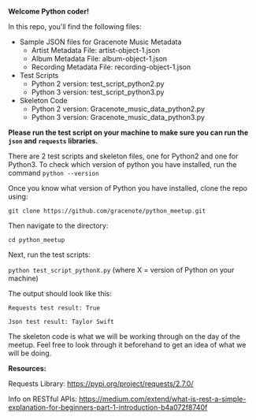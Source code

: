 **Welcome Python coder!**

In this repo, you'll find the following files:
  * Sample JSON files for Gracenote Music Metadata
    * Artist Metadata File: artist-object-1.json 
    * Album Metadata File: album-object-1.json
    * Recording Metadata File: recording-object-1.json 
  * Test Scripts
    * Python 2 version: test_script_python2.py
    * Python 3 version: test_script_python3.py
  * Skeleton Code
    * Python 2 version: Gracenote_music_data_python2.py
    * Python 3 version: Gracenote_music_data_python3.py

**Please run the test script on your machine to make sure you can run the `json` and `requests` libraries.**

There are 2 test scripts and skeleton files, one for Python2 and one for Python3.  To check which version of python you have installed, run the command `python --version`

Once you know what version of Python you have installed, clone the repo using: 

`git clone https://github.com/gracenote/python_meetup.git`

Then navigate to the directory:

`cd python_meetup`

Next, run the test scripts:

`python test_script_pythonX.py`   (where X = version of Python on your machine)

The output should look like this:

`Requests test result: True`

`Json test result: Taylor Swift`

The skeleton code is what we will be working through on the day of the meetup. Feel free to look through it beforehand to get an idea of what we will be doing.

**Resources:**

Requests Library: https://pypi.org/project/requests/2.7.0/

Info on RESTful APIs: https://medium.com/extend/what-is-rest-a-simple-explanation-for-beginners-part-1-introduction-b4a072f8740f
